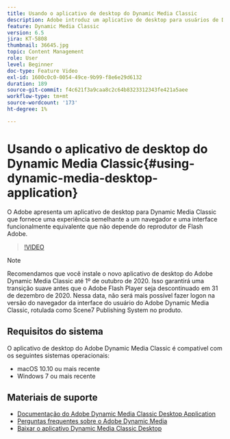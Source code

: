 ```yaml
---
title: Usando o aplicativo de desktop do Dynamic Media Classic
description: Adobe introduz um aplicativo de desktop para usuários de Dynamic Media Classic que não dependem mais da tecnologia de Flash Adobe no navegador.
feature: Dynamic Media Classic
version: 6.5
jira: KT-5808
thumbnail: 36645.jpg
topic: Content Management
role: User
level: Beginner
doc-type: Feature Video
exl-id: 1600c0c0-0054-49ce-9b99-f8e6e29d6132
duration: 189
source-git-commit: f4c621f3a9caa8c2c64b8323312343fe421a5aee
workflow-type: tm+mt
source-wordcount: '173'
ht-degree: 1%

---
```


# Usando o aplicativo de desktop do Dynamic Media Classic{#using-dynamic-media-desktop-application}

O Adobe apresenta um aplicativo de desktop para Dynamic Media Classic que fornece uma experiência semelhante a um navegador e uma interface funcionalmente equivalente que não depende do reprodutor de Flash Adobe.

>[!VIDEO](https://video.tv.adobe.com/v/36645?quality=12&learn=on)

>[!NOTE]
>
> Recomendamos que você instale o novo aplicativo de desktop do Adobe Dynamic Media Classic até 1º de outubro de 2020. Isso garantirá uma transição suave antes que o Adobe Flash Player seja descontinuado em 31 de dezembro de 2020. Nessa data, não será mais possível fazer logon na versão do navegador da interface do usuário do Adobe Dynamic Media Classic, rotulada como Scene7 Publishing System no produto.

## Requisitos do sistema

O aplicativo de desktop do Adobe Dynamic Media Classic é compatível com os seguintes sistemas operacionais:

* macOS 10.10 ou mais recente
* Windows 7 ou mais recente

## Materiais de suporte

* [Documentação do Adobe Dynamic Media Classic Desktop Application](https://experienceleague.adobe.com/docs/dynamic-media-classic/using/intro/dynamic-media-classic-desktop-app.html)
* [Perguntas frequentes sobre o Adobe Dynamic Media](https://experienceleague.adobe.com/docs/dynamic-media-classic/using/new-ui-2020.html)
* [Baixar o aplicativo Dynamic Media Classic Desktop](https://experienceleague.adobe.com/docs/dynamic-media-classic/using/new-ui-2020.html)
